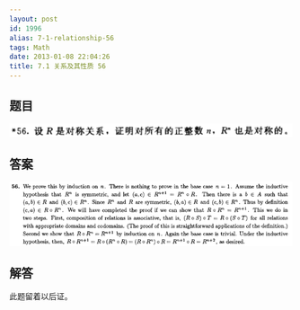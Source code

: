 ```yaml
---
layout: post
id: 1996
alias: 7-1-relationship-56
tags: Math
date: 2013-01-08 22:04:26
title: 7.1 关系及其性质 56
---
```


## 题目

[![image](/user_images/1996-1.png "image")](/user_images/1996-1.png)

## 答案

[![image](/user_images/1996-3.png "image")](/user_images/1996-3.png)

## 解答

此题留着以后证。
